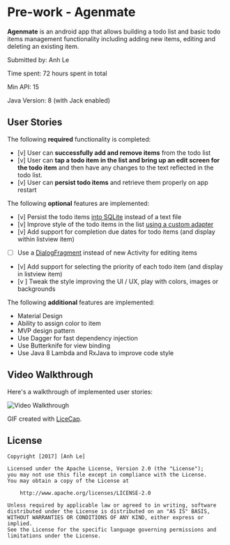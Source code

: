 # Pre-work - Agenmate

**Agenmate** is an android app that allows building a todo list and basic todo items management functionality including adding new items, editing and deleting an existing item.

Submitted by: Anh Le

Time spent: 72 hours spent in total

Min API: 15

Java Version: 8 (with Jack enabled)

## User Stories

The following **required** functionality is completed:

* [v] User can **successfully add and remove items** from the todo list
* [v] User can **tap a todo item in the list and bring up an edit screen for the todo item** and then have any changes to the text reflected in the todo list.
* [v] User can **persist todo items** and retrieve them properly on app restart

The following **optional** features are implemented:

* [v] Persist the todo items [into SQLite](http://guides.codepath.com/android/Persisting-Data-to-the-Device#sqlite) instead of a text file
* [v] Improve style of the todo items in the list [using a custom adapter](http://guides.codepath.com/android/Using-an-ArrayAdapter-with-ListView)
* [v] Add support for completion due dates for todo items (and display within listview item)
* [ ] Use a [DialogFragment](http://guides.codepath.com/android/Using-DialogFragment) instead of new Activity for editing items
* [v] Add support for selecting the priority of each todo item (and display in listview item)
* [v ] Tweak the style improving the UI / UX, play with colors, images or backgrounds

The following **additional** features are implemented:
* Material Design
* Ability to assign color to item
* MVP design pattern
* Use Dagger for fast dependency injection
* Use Butterknife for view binding
* Use Java 8 Lambda and RxJava to improve code style
## Video Walkthrough 

Here's a walkthrough of implemented user stories:

<img src='http://i.imgur.com/fZoP5c0.gif' title='Video Walkthrough' width='' alt='Video Walkthrough' />

GIF created with [LiceCap](http://www.cockos.com/licecap/).

## License

    Copyright [2017] [Anh Le]

    Licensed under the Apache License, Version 2.0 (the "License");
    you may not use this file except in compliance with the License.
    You may obtain a copy of the License at

        http://www.apache.org/licenses/LICENSE-2.0

    Unless required by applicable law or agreed to in writing, software
    distributed under the License is distributed on an "AS IS" BASIS,
    WITHOUT WARRANTIES OR CONDITIONS OF ANY KIND, either express or implied.
    See the License for the specific language governing permissions and
    limitations under the License.
